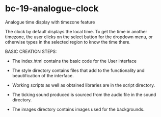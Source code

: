 # bc-19-analogue-clock
Analogue time display with timezone feature


The clock by default displays the local time. To get the time in another timezone, the user clicks on the select button 
for the dropdown menu, or otherwise types in the selected region to know the time there.


BASIC CREATION STEPS:

* The index.html contains the basic code for the User interface

* The style directory contains files that add to the functionality and beautification of the interface.

* Working scripts as well as obtained libraries are in the script directory.

* The ticking sound produced is sourced from the audio file in the sound directory.

* The images directory contains images used for the backgrounds.
